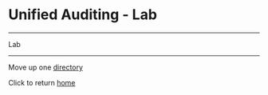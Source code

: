 # Unified Auditing - Lab 

---

Lab 

---

Move up one [directory](../README.md)

Click to return [home](/README.md)


